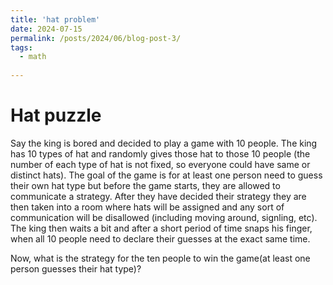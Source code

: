 ```yaml
---
title: 'hat problem'
date: 2024-07-15
permalink: /posts/2024/06/blog-post-3/
tags:
  - math
  
---
```

Hat puzzle
=====
Say the king is bored and decided to play a game with 10 people. The king has 10 types of hat and randomly gives those hat to those 10 people (the number of each type of hat is not fixed, so everyone could have same or distinct hats). The goal of the game is for at least one person need to guess their own hat type but before the game starts, they are allowed to communicate a strategy. After they have decided their strategy they are then taken into a room where hats will be assigned and any sort of communication will be disallowed (including moving around, signling, etc). The king then waits a bit and after a short period of time snaps his finger, when all 10 people need to declare their guesses at the exact same time. 

Now, what is the strategy for the ten people to win the game(at least one person guesses their hat type)?